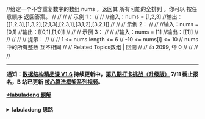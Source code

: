 //给定一个不含重复数字的数组 nums ，返回其 所有可能的全排列 。你可以 按任意顺序 返回答案。 // // // // 示例 1： // // //输入：nums = [1,2,3]
//输出：[[1,2,3],[1,3,2],[2,1,3],[2,3,1],[3,1,2],[3,2,1]]
// // // 示例 2： // // //输入：nums = [0,1]
//输出：[[0,1],[1,0]]
// // // 示例 3： // // //输入：nums = [1]
//输出：[[1]]
// // // // // 提示： // // // 1 <= nums.length <= 6 // -10 <= nums[i] <= 10 // nums 中的所有整数 互不相同 // // Related Topics数组 |
回溯 // // 👍 2099, 👎 0 // // // //


<div id="labuladong"><hr>

**通知：[数据结构精品课 V1.6](https://aep.h5.xeknow.com/s/1XJHEO)
持续更新中，[第八期打卡挑战（升级版）](https://mp.weixin.qq.com/s/eUG2OOzY3k_ZTz-CFvtv5Q) 7/11 截止报名，B
站已更新 [核心算法框架系列视频](https://space.bilibili.com/14089380/channel/series)。**



<p><strong><a href="https://labuladong.github.io/article?qno=46" target="_blank">⭐️labuladong 题解</a></strong></p>
<details><summary><strong>labuladong 思路</strong></summary>

## 基本思路

> 本文有视频版：[回溯算法秒杀所有排列/组合/子集问题](https://www.bilibili.com/video/BV1Yt4y1t7dK)

PS：这道题在[《算法小抄》](https://mp.weixin.qq.com/s/tUSovvogbR9StkPWb75fUw) 的第 43 页。

[回溯算法详解](https://labuladong.github.io/article/fname.html?fname=回溯算法详解修订版) 中就是拿这个问题来解释回溯模板的，首先画出回溯树来看一看：

![](https://labuladong.github.io/algo/images/子集/3.jpg)

写代码遍历这棵回溯树即可。

**详细题解：[回溯算法秒杀所有排列/组合/子集问题](https://labuladong.github.io/article/fname.html?fname=子集排列组合)**

**
标签：[回溯算法](https://mp.weixin.qq.com/mp/appmsgalbum?__biz=MzAxODQxMDM0Mw==&action=getalbum&album_id=2122002916411604996)**

## 解法代码

```java
class Solution {

    List<List<Integer>> res = new LinkedList<>();

    /* 主函数，输入一组不重复的数字，返回它们的全排列 */
    List<List<Integer>> permute(int[] nums) {
        // 记录「路径」
        LinkedList<Integer> track = new LinkedList<>();
        // 「路径」中的元素会被标记为 true，避免重复使用
        boolean[] used = new boolean[nums.length];
        
        backtrack(nums, track, used);
        return res;
    }

    // 路径：记录在 track 中
    // 选择列表：nums 中不存在于 track 的那些元素（used[i] 为 false）
    // 结束条件：nums 中的元素全都在 track 中出现
    void backtrack(int[] nums, LinkedList<Integer> track, boolean[] used) {
        // 触发结束条件
        if (track.size() == nums.length) {
            res.add(new LinkedList(track));
            return;
        }

        for (int i = 0; i < nums.length; i++) {
            // 排除不合法的选择
            if (used[i]) {/**<extend up -200>

![](https://labuladong.github.io/algo/images/backtracking/6.jpg)
*/
                // nums[i] 已经在 track 中，跳过
                continue;
            }
            // 做选择
            track.add(nums[i]);
            used[i] = true;
            // 进入下一层决策树
            backtrack(nums, track, used);
            // 取消选择
            track.removeLast();
            used[i] = false;
        }
    }
}
```

**类似题目**：

- [216. 组合总和 III 🟠](/problems/combination-sum-iii)
- [39. 组合总和 🟠](/problems/combination-sum)
- [40. 组合总和 II 🟠](/problems/combination-sum-ii)
- [47. 全排列 II 🟠](/problems/permutations-ii)
- [77. 组合 🟠](/problems/combinations)
- [78. 子集 🟠](/problems/subsets)
- [90. 子集 II 🟠](/problems/subsets-ii)
- [剑指 Offer II 079. 所有子集 🟠](/problems/TVdhkn)
- [剑指 Offer II 080. 含有 k 个元素的组合 🟠](/problems/uUsW3B)
- [剑指 Offer II 081. 允许重复选择元素的组合 🟠](/problems/Ygoe9J)
- [剑指 Offer II 082. 含有重复元素集合的组合 🟠](/problems/4sjJUc)
- [剑指 Offer II 083. 没有重复元素集合的全排列 🟠](/problems/VvJkup)
- [剑指 Offer II 084. 含有重复元素集合的全排列 🟠](/problems/7p8L0Z)

</details>
</div>









